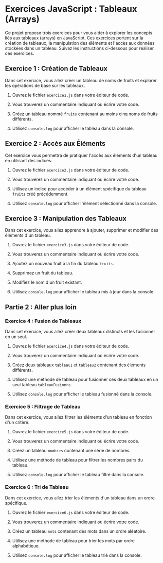 # Exercices JavaScript : Tableaux (Arrays)

Ce projet propose trois exercices pour vous aider à explorer les concepts liés aux tableaux (arrays) en JavaScript. Ces exercices portent sur la création de tableaux, la manipulation des éléments et l'accès aux données stockées dans un tableau. Suivez les instructions ci-dessous pour réaliser ces exercices.

## Exercice 1 : Création de Tableaux

Dans cet exercice, vous allez créer un tableau de noms de fruits et explorer les opérations de base sur les tableaux.

1. Ouvrez le fichier `exercice1.js` dans votre éditeur de code.

2. Vous trouverez un commentaire indiquant où écrire votre code.

3. Créez un tableau nommé `fruits` contenant au moins cinq noms de fruits différents.

4. Utilisez `console.log` pour afficher le tableau dans la console.

## Exercice 2 : Accès aux Éléments

Cet exercice vous permettra de pratiquer l'accès aux éléments d'un tableau en utilisant des indices.

1. Ouvrez le fichier `exercice2.js` dans votre éditeur de code.

2. Vous trouverez un commentaire indiquant où écrire votre code.

3. Utilisez un indice pour accéder à un élément spécifique du tableau `fruits` créé précédemment.

4. Utilisez `console.log` pour afficher l'élément sélectionné dans la console.

## Exercice 3 : Manipulation des Tableaux

Dans cet exercice, vous allez apprendre à ajouter, supprimer et modifier des éléments d'un tableau.

1. Ouvrez le fichier `exercice3.js` dans votre éditeur de code.

2. Vous trouverez un commentaire indiquant où écrire votre code.

3. Ajoutez un nouveau fruit à la fin du tableau `fruits`.

4. Supprimez un fruit du tableau.

5. Modifiez le nom d'un fruit existant.

6. Utilisez `console.log` pour afficher le tableau mis à jour dans la console.




## Partie 2 : Aller plus loin


### Exercice 4 : Fusion de Tableaux

Dans cet exercice, vous allez créer deux tableaux distincts et les fusionner en un seul.

1. Ouvrez le fichier `exercice4.js` dans votre éditeur de code.

2. Vous trouverez un commentaire indiquant où écrire votre code.

3. Créez deux tableaux `tableau1` et `tableau2` contenant des éléments différents.

4. Utilisez une méthode de tableau pour fusionner ces deux tableaux en un seul tableau `tableauFusionne`.

5. Utilisez `console.log` pour afficher le tableau fusionné dans la console.

### Exercice 5 : Filtrage de Tableau

Dans cet exercice, vous allez filtrer les éléments d'un tableau en fonction d'un critère.

1. Ouvrez le fichier `exercice5.js` dans votre éditeur de code.

2. Vous trouverez un commentaire indiquant où écrire votre code.

3. Créez un tableau `nombres` contenant une série de nombres.

4. Utilisez une méthode de tableau pour filtrer les nombres pairs du tableau.

5. Utilisez `console.log` pour afficher le tableau filtré dans la console.

### Exercice 6 : Tri de Tableau

Dans cet exercice, vous allez trier les éléments d'un tableau dans un ordre spécifique.

1. Ouvrez le fichier `exercice6.js` dans votre éditeur de code.

2. Vous trouverez un commentaire indiquant où écrire votre code.

3. Créez un tableau `mots` contenant des mots dans un ordre aléatoire.

4. Utilisez une méthode de tableau pour trier les mots par ordre alphabétique.

5. Utilisez `console.log` pour afficher le tableau trié dans la console.
